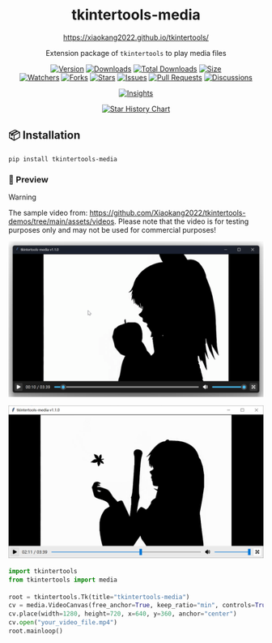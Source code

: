 <h1 align="center">tkintertools-media</h1>

<p align="center"><a title="Official Website" href="https://xiaokang2022.github.io/tkintertools/">https://xiaokang2022.github.io/tkintertools/</a></p>

<p align="center">Extension package of <code>tkintertools</code> to play media files</p>

<p align="center">
<a href="https://github.com/Xiaokang2022/tkintertools-media/releases"><img alt="Version" src="https://img.shields.io/github/v/release/Xiaokang2022/tkintertools-media?include_prereleases&logo=github&label=Version" title="Latest Version" /></a>
<a href="https://pypistats.org/packages/tkintertools-media"><img alt="Downloads" src="https://img.shields.io/pypi/dm/tkintertools-media?label=Downloads&logo=pypi&logoColor=skyblue" title="Downloads" /></a>
<a href="https://pepy.tech/project/tkintertools-media"><img alt="Total Downloads" src="https://img.shields.io/pepy/dt/tkintertools-media?logo=pypi&logoColor=gold&label=Total%20Downloads" title="Total Downloads" /></a>
<a href="https://github.com/Xiaokang2022/tkintertools-media"><img alt="Size" src="https://img.shields.io/github/languages/code-size/Xiaokang2022/tkintertools-media?label=Size&logo=github" title="Code Size"/></a>
<br/>
<a href="https://github.com/Xiaokang2022/tkintertools-media/watchers"><img alt="Watchers" src="https://img.shields.io/github/watchers/Xiaokang2022/tkintertools-media?label=Watchers&logo=github&style=flat" title="Watchers" /></a>
<a href="https://github.com/Xiaokang2022/tkintertools-media/forks"><img alt="Forks" src="https://img.shields.io/github/forks/Xiaokang2022/tkintertools-media?label=Forks&logo=github&style=flat" title="Forks" /></a>
<a href="https://github.com/Xiaokang2022/tkintertools-media/stargazers"><img alt="Stars" src="https://img.shields.io/github/stars/Xiaokang2022/tkintertools-media?label=Stars&color=gold&logo=github&style=flat" title="Stars" /></a>
<a href="https://github.com/Xiaokang2022/tkintertools-media/issues"><img alt="Issues" src="https://img.shields.io/github/issues/Xiaokang2022/tkintertools-media?label=Issues&logo=github" title="Issues" /></a>
<a href="https://github.com/Xiaokang2022/tkintertools-media/pulls"><img alt="Pull Requests" src="https://img.shields.io/github/issues-pr/Xiaokang2022/tkintertools-media?label=Pull%20Requests&logo=github" title="Pull Requests" /></a>
<a href="https://github.com/Xiaokang2022/tkintertools-media/discussions"><img alt="Discussions" src="https://img.shields.io/github/discussions/Xiaokang2022/tkintertools-media?label=Discussions&logo=github" title="Discussions" /></a>
</p>

<p align="center">
<a href="https://github.com/Xiaokang2022/tkintertools-media/pulse"><img alt="Insights" src="https://repobeats.axiom.co/api/embed/0be944bbd1d27b25b519ea2ac7ffcdfbc98369fb.svg" /></a>
</p>

<p align="center">
    <a href="https://star-history.com/#Xiaokang2022/tkintertools-media&Date">
        <picture>
            <source media="(prefers-color-scheme: dark)" srcset="https://api.star-history.com/svg?repos=Xiaokang2022/tkintertools-media&type=Date&theme=dark" />
            <source media="(prefers-color-scheme: light)" srcset="https://api.star-history.com/svg?repos=Xiaokang2022/tkintertools-media&type=Date" />
            <img alt="Star History Chart" src="https://api.star-history.com/svg?repos=Xiaokang2022/tkintertools-media&type=Date" />
        </picture>
    </a>
</p>

📦 Installation
----------------

```shell
pip install tkintertools-media
```

### 👀 Preview

> [!WARNING]  
> The sample video from: https://github.com/Xiaokang2022/tkintertools-demos/tree/main/assets/videos. Please note that the video is for testing purposes only and may not be used for commercial purposes!

![preview-1](./preview-1.png)

![preview-2](./preview-2.png)

```python
import tkintertools
from tkintertools import media

root = tkintertools.Tk(title="tkintertools-media")
cv = media.VideoCanvas(free_anchor=True, keep_ratio="min", controls=True)
cv.place(width=1280, height=720, x=640, y=360, anchor="center")
cv.open("your_video_file.mp4")
root.mainloop()
```
